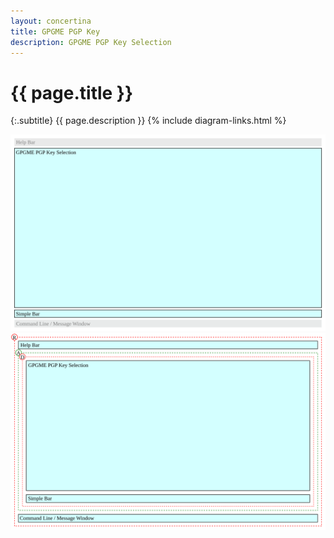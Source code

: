 ```yaml
---
layout: concertina
title: GPGME PGP Key
description: GPGME PGP Key Selection
---
```


# {{ page.title }}

{:.subtitle}
{{ page.description }}
{% include diagram-links.html %}

![s-dlg-gpgme-pgp-key-selection](images/s-dlg-gpgme-pgp-key-selection.svg)
![l-dlg-gpgme-pgp-key-selection](images/l-dlg-gpgme-pgp-key-selection.svg)
